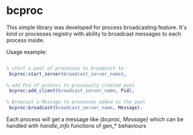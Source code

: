 # bcproc

This simple library was developed for process broadcasting feature. It's kind or processes registry with ability to
broadcast messages to each process inside.

Usage example:

```erlang

% start a pool of processes to broadcast to
 bcproc:start_server(broadcast_server_name),
 
% add Pid of process to previously created pool
 bcproc:add_client(broadcast_server_name, Pid),
 
% Broacast a Message to processes added to the pool
 bcproc:broadcast(broadcast_server_name, Message).

```

Each process will get a message like *{bcproc, Message}* which can be handled with *handle_info* functions of gen_* behaviours
